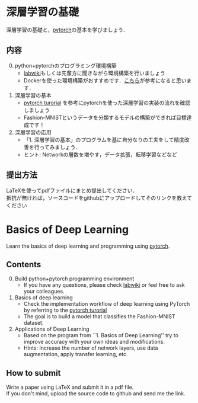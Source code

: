 # 深層学習の基礎
深層学習の基礎と，[pytorch](https://pytorch.org/)の基本を学びましょう．

## 内容
0. python+pytorchのプログラミング環境構築
    * [labwiki](https://sites.google.com/human.ait.kyushu-u.ac.jp/labwiki/home)もしくは先輩方に聞きながら環境構築を行いましょう
    * Dockerを使った環境構築がおすすめです．[こちら](https://github.com/Kkun84/NvidiaDocker)が参考になると思います．
1. 深層学習の基本
	* [pytorch turorial](https://pytorch.org/tutorials/beginner/basics/quickstart_tutorial.html) を参考にpytorchを使った深層学習の実装の流れを確認しましょう
	* Fashion-MNISTというデータを分類するモデルの構築ができれば目標達成です！
2. 深層学習の応用
    * 「1. 深層学習の基本」のプログラムを基に自分なりの工夫をして精度改善を行ってみましょう．
    * ヒント: Networkの層数を増やす，データ拡張，転移学習などなど

## 提出方法
LaTeXを使ってpdfファイルにまとめ提出してください．  
抵抗が無ければ，ソースコードをgithubにアップロードしてそのリンクを教えてください

# Basics of Deep Learning
Learn the basics of deep learning and programming using [pytorch](https://pytorch.org/).

## Contents
0. Build python+pytorch programming environment  
	* If you have any questions, please check [labwiki](https://sites.google.com/human.ait.kyushu-u.ac.jp/labwiki/home) or feel free to ask your colleagues.  
1. Basics of deep learning
	* Check the implementation workflow of deep learning using PyTorch by referring to the [pytorch turorial](https://pytorch.org/tutorials/beginner/basics/quickstart_tutorial.html)
	* The goal is to build a model that classifies the Fashion-MNIST dataset. 
2. Applications of Deep Learning  
	* Based on the program from ``1. Basics of Deep Learning'' try to improve accuracy with your own ideas and modifications. 
    * Hints: Increase the number of network layers, use data augmentation, apply transfer learning, etc.

## How to submit
Write a paper using LaTeX and submit it in a pdf file.  
If you don't mind, upload the source code to github and send me the link.

